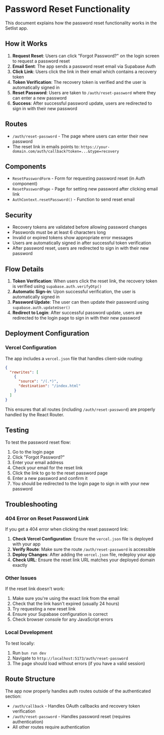 # Password Reset Functionality

This document explains how the password reset functionality works in the Setlist app.

## How it Works

1. **Request Reset**: Users can click "Forgot Password?" on the login screen to request a password reset
2. **Email Sent**: The app sends a password reset email via Supabase Auth
3. **Click Link**: Users click the link in their email which contains a recovery token
4. **Token Verification**: The recovery token is verified and the user is automatically signed in
5. **Reset Password**: Users are taken to `/auth/reset-password` where they can enter a new password
6. **Success**: After successful password update, users are redirected to sign in with their new password

## Routes

- `/auth/reset-password` - The page where users can enter their new password
- The reset link in emails points to: `https://your-domain.com/auth/callback?token=...&type=recovery`

## Components

- `ResetPasswordForm` - Form for requesting password reset (in Auth component)
- `ResetPasswordPage` - Page for setting new password after clicking email link
- `AuthContext.resetPassword()` - Function to send reset email

## Security

- Recovery tokens are validated before allowing password changes
- Passwords must be at least 6 characters long
- Invalid or expired tokens show appropriate error messages
- Users are automatically signed in after successful token verification
- After password reset, users are redirected to sign in with their new password

## Flow Details

1. **Token Verification**: When users click the reset link, the recovery token is verified using `supabase.auth.verifyOtp()`
2. **Automatic Sign-in**: Upon successful verification, the user is automatically signed in
3. **Password Update**: The user can then update their password using `supabase.auth.updateUser()`
4. **Redirect to Login**: After successful password update, users are redirected to the login page to sign in with their new password

## Deployment Configuration

### Vercel Configuration

The app includes a `vercel.json` file that handles client-side routing:

```json
{
  "rewrites": [
    {
      "source": "/(.*)",
      "destination": "/index.html"
    }
  ]
}
```

This ensures that all routes (including `/auth/reset-password`) are properly handled by the React Router.

## Testing

To test the password reset flow:

1. Go to the login page
2. Click "Forgot Password?"
3. Enter your email address
4. Check your email for the reset link
5. Click the link to go to the reset password page
6. Enter a new password and confirm it
7. You should be redirected to the login page to sign in with your new password

## Troubleshooting

### 404 Error on Reset Password Link

If you get a 404 error when clicking the reset password link:

1. **Check Vercel Configuration**: Ensure the `vercel.json` file is deployed with your app
2. **Verify Route**: Make sure the route `/auth/reset-password` is accessible
3. **Deploy Changes**: After adding the `vercel.json` file, redeploy your app
4. **Check URL**: Ensure the reset link URL matches your deployed domain exactly

### Other Issues

If the reset link doesn't work:

1. Make sure you're using the exact link from the email
2. Check that the link hasn't expired (usually 24 hours)
3. Try requesting a new reset link
4. Ensure your Supabase configuration is correct
5. Check browser console for any JavaScript errors

### Local Development

To test locally:

1. Run `bun run dev`
2. Navigate to `http://localhost:5173/auth/reset-password`
3. The page should load without errors (if you have a valid session)

## Route Structure

The app now properly handles auth routes outside of the authenticated section:

- `/auth/callback` - Handles OAuth callbacks and recovery token verification
- `/auth/reset-password` - Handles password reset (requires authentication)
- All other routes require authentication
